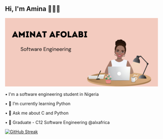 ## Hi, I'm Amina 👋👩‍💻

<img src="https://github.com/Armina101/Armina101/blob/d469a65e823609ad78a0f74eee53b03b8f0f570f/20230521_111407_0000.jpg" alt="banner that says Aminat Afolabi - software engineering, alongside a cartoon illustration">

• I'm a software engineering student in Nigeria 

• 🌱 I’m currently learning Python

• 💬 Ask me about C and Python

•  🔭 Graduate - C12 Software Engineering @alxafrica

<!--[![Anurag's GitHub stats](https://github-readme-stats.vercel.app/api?username=Armina101)](https://github.com/Armina101/github-readme-stats) -->

<!-- ![Anurag's GitHub stats](https://github-readme-stats.vercel.app/api?username=Armina101&show_icons=true&theme=tokyonight) -->
[![GitHub Streak](https://streak-stats.demolab.com/?user=Armina101&theme=dark)](https://git.io/streak-stats)

<!--
**Armina101/Armina101** is a ✨ _special_ ✨ repository because its `README.md` (this file) appears on your GitHub profile.

Here are some ideas to get you started:

- 🔭 I’m currently working on ...
- 🌱 I’m currently learning Python...
- 👯 I’m looking to collaborate on ...
- 🤔 I’m looking for help with ...
- 💬 Ask me about C and Python...
- 📫 How to reach me: ...
- 😄 Pronouns: ...
- ⚡ Fun fact: ...
-->
